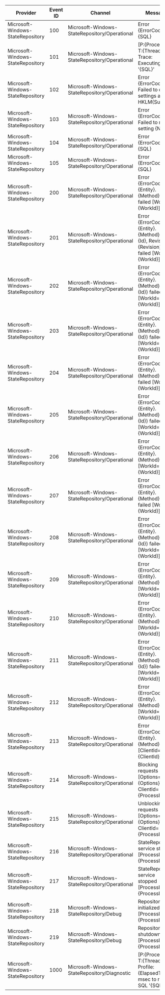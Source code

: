 Provider                           |  Event ID  |  Channel                                        |  Message
-----------------------------------|------------|-------------------------------------------------|---------------------------------------------------------------------------------------------
Microsoft-Windows-StateRepository  |  100       |  Microsoft-Windows-StateRepository/Operational  |  Error {ErrorCode}: {SQL}
Microsoft-Windows-StateRepository  |  101       |  Microsoft-Windows-StateRepository/Operational  |  [P:{ProcessId} T:{ThreadId}] Trace: Executing SQL '{SQL}'
Microsoft-Windows-StateRepository  |  102       |  Microsoft-Windows-StateRepository/Operational  |  Error {ErrorCode}: Failed to open settings at HKLM\{Subkey}
Microsoft-Windows-StateRepository  |  103       |  Microsoft-Windows-StateRepository/Operational  |  Error {ErrorCode}: Failed to read setting {Name}
Microsoft-Windows-StateRepository  |  104       |  Microsoft-Windows-StateRepository/Operational  |  Error {ErrorCode}: {SQL}
Microsoft-Windows-StateRepository  |  105       |  Microsoft-Windows-StateRepository/Operational  |  Error {ErrorCode}: {SQL}
Microsoft-Windows-StateRepository  |  200       |  Microsoft-Windows-StateRepository/Operational  |  Error {ErrorCode}: {Entity}.{Method}() failed [WorkId={WorkId}]
Microsoft-Windows-StateRepository  |  201       |  Microsoft-Windows-StateRepository/Operational  |  Error {ErrorCode}: {Entity}.{Method}(Id={Id}, Revision={Revision}) failed [WorkId={WorkId}]
Microsoft-Windows-StateRepository  |  202       |  Microsoft-Windows-StateRepository/Operational  |  Error {ErrorCode}: {Entity}.{Method}(Id={Id}) failed [WorkId={WorkId}]
Microsoft-Windows-StateRepository  |  203       |  Microsoft-Windows-StateRepository/Operational  |  Error {ErrorCode}: {Entity}.{Method}(Id={Id}) failed [WorkId={WorkId}]
Microsoft-Windows-StateRepository  |  204       |  Microsoft-Windows-StateRepository/Operational  |  Error {ErrorCode}: {Entity}.{Method}() failed [WorkId={WorkId}]
Microsoft-Windows-StateRepository  |  205       |  Microsoft-Windows-StateRepository/Operational  |  Error {ErrorCode}: {Entity}.{Method}(Id={Id}) failed [WorkId={WorkId}]
Microsoft-Windows-StateRepository  |  206       |  Microsoft-Windows-StateRepository/Operational  |  Error {ErrorCode}: {Entity}.{Method} failed [WorkId={WorkId}]
Microsoft-Windows-StateRepository  |  207       |  Microsoft-Windows-StateRepository/Operational  |  Error {ErrorCode}: {Entity}.{Method}() failed [WorkId={WorkId}]
Microsoft-Windows-StateRepository  |  208       |  Microsoft-Windows-StateRepository/Operational  |  Error {ErrorCode}: {Entity}.{Method}(Id={Id}) failed [WorkId={WorkId}]
Microsoft-Windows-StateRepository  |  209       |  Microsoft-Windows-StateRepository/Operational  |  Error {ErrorCode}: {Entity}.{Method} failed [WorkId={WorkId}]
Microsoft-Windows-StateRepository  |  210       |  Microsoft-Windows-StateRepository/Operational  |  Error {ErrorCode}: {Entity}.{Method} failed [WorkId={WorkId}]
Microsoft-Windows-StateRepository  |  211       |  Microsoft-Windows-StateRepository/Operational  |  Error {ErrorCode}: {Entity}.{Method}(Id={Id}) failed [WorkId={WorkId}]
Microsoft-Windows-StateRepository  |  212       |  Microsoft-Windows-StateRepository/Operational  |  Error {ErrorCode}: {Entity}.{Method} failed [WorkId={WorkId}]
Microsoft-Windows-StateRepository  |  213       |  Microsoft-Windows-StateRepository/Operational  |  Error {ErrorCode}: {Entity}.{Method} failed [ClientId={ClientId}]
Microsoft-Windows-StateRepository  |  214       |  Microsoft-Windows-StateRepository/Operational  |  Blocking requests [Options={Options}, ClientId={ProcessId}]
Microsoft-Windows-StateRepository  |  215       |  Microsoft-Windows-StateRepository/Operational  |  Unblocking requests [Options={Options}, ClientId={ProcessId}]
Microsoft-Windows-StateRepository  |  216       |  Microsoft-Windows-StateRepository/Operational  |  StateRepository service started [ProcessId={ProcessId}]
Microsoft-Windows-StateRepository  |  217       |  Microsoft-Windows-StateRepository/Operational  |  StateRepository service stopped [ProcessId={ProcessId}]
Microsoft-Windows-StateRepository  |  218       |  Microsoft-Windows-StateRepository/Debug        |  Repository initialized [ProcessId={ProcessId}]
Microsoft-Windows-StateRepository  |  219       |  Microsoft-Windows-StateRepository/Debug        |  Repository shutdown [ProcessId={ProcessId}]
Microsoft-Windows-StateRepository  |  1000      |  Microsoft-Windows-StateRepository/Diagnostic   |  [P:{ProcessId} T:{ThreadId}] Profile: {ElapsedTime} msec to run SQL '{SQL}'